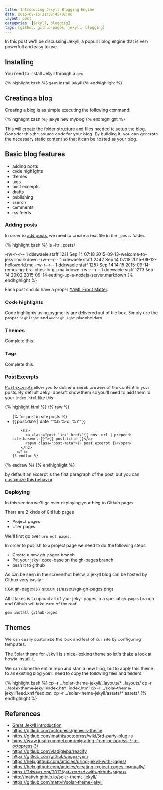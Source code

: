 ```yaml
---
title: Introducing Jekyll Blogging Engine
date: 2015-09-15T21:08:45+02:00
layout: post
categories: [jekyll, blogging]
tags: [github, github-pages, jekyll, blogging]
---
```

In this post we'll be discussing Jekyll, a popular blog engine that is very powerfull and easy to use.

## Installing

You need to install Jekyll through a ```gem```

{% highlight bash %}
gem install jekyll
{% endhighlight %}

## Creating a blog

Creating a blog is as simple executing the following command:

{% highlight bash %}
jekyll new myblog
{% endhighlight %}

This will create the folder structure and files needed to setup the blog.
Consider this the source code for your blog. By building it, you can generate the necessary static content so that it can be hosted as your blog.

## Basic blog features

- adding posts
- code highlights
- themes
- tags
- post excerpts
- drafts
- publishing
- search
- comments
- rss feeds

### Adding posts

In order to [add posts](https://jekyllrb.com/docs/posts/), we need to create a text file in the ```_posts``` folder. 

{% highlight bash %}
ls -ltr _posts/

-rw-r--r--  1 ddewaele  staff  1221 Sep 14 07:18 2015-09-13-welcome-to-jekyll.markdown
-rw-r--r--  1 ddewaele  staff  2442 Sep 14 07:18 2015-09-12-helloworld.md
-rw-r--r--  1 ddewaele  staff  1257 Sep 14 14:15 2015-09-14-removing-branches-in-git.markdown
-rw-r--r--  1 ddewaele  staff  1773 Sep 14 20:02 2015-09-14-setting-up-a-nodejs-server.markdown
{% endhighlight %}

Each post should have a proper [YAML Front Matter](https://jekyllrb.com/docs/frontmatter/).



### Code highlights

Code highlights using pygments are delivered out of the box.
Simply use the proper ```highlight``` and ```endhighlight``` placeholders

### Themes

Complete this.

### Tags

Complete this.

### Post Excerpts

[Post excerpts](https://jekyllrb.com/docs/posts/#post-excerpts) allow you to define a sneak preview of the content in your posts. By default Jekyll doesn't show them so you'll need to add them to your ```index.html``` like this :

{% highlight html %}
{% raw %}
  <ul class="post-list">
    {% for post in site.posts %}
      <li>
        <span class="post-meta">{{ post.date | date: "%b %-d, %Y" }}</span>

        <h2>
          <a class="post-link" href="{{ post.url | prepend: site.baseurl }}">{{ post.title }}</a>
          <span class="post-meta">{{ post.excerpt }}</span>
        </h2>
      </li>
    {% endfor %}
  </ul>
   {% endraw %}
{% endhighlight %}

by default an excerpt is the first paragraph of the post, but you can [customize this behavior](https://jekyllrb.com/docs/posts/#post-excerpts).

### Deploying

In this section we'll go over deploying your blog to Github pages.

There are 2 kinds of GitHub pages

- Project pages
- User pages

We'll first go over ```project pages```.

In order to publish to a project page we need to do the following steps :

- Create a new gh-pages branch
- Put your jekyll code-base on the gh-pages branch
- push it to github

As can be seen in the screenshot below, a jekyll blog can be hosted by Github very easily :

![Git gh-pages]({{ site.url }}/assets/git-gh-pages.png)

All it takes is to upload all of your jekyll pages to a special ```gh-pages``` branch and Github will take care of the rest.


	gem install github-pages


## Themes

We can easily customize the look and feel of our site by configuring templates.

The [Solar theme for Jekyll](http://mattvh.github.io/solar-theme-jekyll/) is a nice-looking theme so let's thake a look at howto install it.

We can clone the entire repo and start a new blog, but to apply this theme to an existing blog you'll need to copy the following files and folders:

{% highlight bash %}
cp -r ../solar-theme-jekyll/_layouts/* _layouts/
cp -r ../solar-theme-jekyll/index.html index.html 
cp -r ../solar-theme-jekyll/feed.xml feed.xml 
cp -r ../solar-theme-jekyll/assets/* assets/
{% endhighlight %}






## References

- [Great Jekyll introduction](http://jekyllbootstrap.com/lessons/jekyll-introduction.html)
- https://github.com/octopress/genesis-theme
- https://github.com/imathis/octopress/wiki/3rd-party-plugins
- https://www.justinrummel.com/migrating-from-octopress-2-to-octopress-3/
- https://github.com/vladigleba/readify
- https://github.com/github/pages-gem
- https://help.github.com/articles/using-jekyll-with-pages/
- https://help.github.com/articles/creating-project-pages-manually/
- https://24ways.org/2013/get-started-with-github-pages/
- http://mattvh.github.io/solar-theme-jekyll/
- https://github.com/mattvh/solar-theme-jekyll

